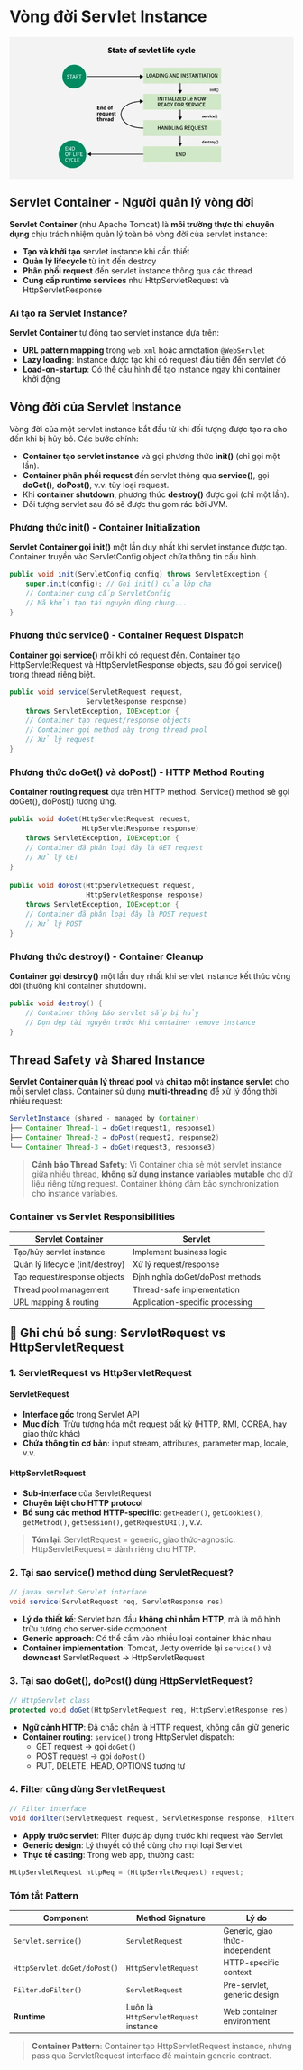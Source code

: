 # Vòng đời Servlet Instance

<img
    src="imgs/servlet-instance-life-cycle.png"
    alt="Servlet Instance Lifecycle Diagram"
    style="display: block; margin: 0 auto;"
/>

## Servlet Container - Người quản lý vòng đời

**Servlet Container** (như Apache Tomcat) là **môi trường thực thi chuyên dụng** chịu trách nhiệm quản lý toàn bộ vòng đời của servlet instance:

-   **Tạo và khởi tạo** servlet instance khi cần thiết
-   **Quản lý lifecycle** từ init đến destroy
-   **Phân phối request** đến servlet instance thông qua các thread
-   **Cung cấp runtime services** như HttpServletRequest và HttpServletResponse

### Ai tạo ra Servlet Instance?

**Servlet Container** tự động tạo servlet instance dựa trên:

-   **URL pattern mapping** trong `web.xml` hoặc annotation `@WebServlet`
-   **Lazy loading**: Instance được tạo khi có request đầu tiên đến servlet đó
-   **Load-on-startup**: Có thể cấu hình để tạo instance ngay khi container khởi động

## Vòng đời của Servlet Instance

Vòng đời của một servlet instance bắt đầu từ khi đối tượng được tạo ra cho đến khi bị hủy bỏ. Các bước chính:

-   **Container tạo servlet instance** và gọi phương thức **init()** (chỉ gọi một lần).
-   **Container phân phối request** đến servlet thông qua **service()**, gọi **doGet()**, **doPost()**, v.v. tùy loại request.
-   Khi **container shutdown**, phương thức **destroy()** được gọi (chỉ một lần).
-   Đối tượng servlet sau đó sẽ được thu gom rác bởi JVM.

### Phương thức **init()** - Container Initialization

**Servlet Container gọi init()** một lần duy nhất khi servlet instance được tạo. Container truyền vào ServletConfig object chứa thông tin cấu hình.

```java
public void init(ServletConfig config) throws ServletException {
    super.init(config); // Gọi init() của lớp cha
    // Container cung cấp ServletConfig
    // Mã khởi tạo tài nguyên dùng chung...
}
```

### Phương thức **service()** - Container Request Dispatch

**Container gọi service()** mỗi khi có request đến. Container tạo HttpServletRequest và HttpServletResponse objects, sau đó gọi service() trong thread riêng biệt.

```java
public void service(ServletRequest request,
                   ServletResponse response)
    throws ServletException, IOException {
    // Container tạo request/response objects
    // Container gọi method này trong thread pool
    // Xử lý request
}
```

### Phương thức **doGet()** và **doPost()** - HTTP Method Routing

**Container routing request** dựa trên HTTP method. Service() method sẽ gọi doGet(), doPost() tương ứng.

```java
public void doGet(HttpServletRequest request,
                  HttpServletResponse response)
    throws ServletException, IOException {
    // Container đã phân loại đây là GET request
    // Xử lý GET
}

public void doPost(HttpServletRequest request,
                   HttpServletResponse response)
    throws ServletException, IOException {
    // Container đã phân loại đây là POST request
    // Xử lý POST
}
```

### Phương thức **destroy()** - Container Cleanup

**Container gọi destroy()** một lần duy nhất khi servlet instance kết thúc vòng đời (thường khi container shutdown).

```java
public void destroy() {
    // Container thông báo servlet sắp bị hủy
    // Dọn dẹp tài nguyên trước khi container remove instance
}
```

## Thread Safety và Shared Instance

**Servlet Container quản lý thread pool** và **chỉ tạo một instance servlet** cho mỗi servlet class. Container sử dụng **multi-threading** để xử lý đồng thời nhiều request:

```java
ServletInstance (shared - managed by Container)
├── Container Thread-1 → doGet(request1, response1)
├── Container Thread-2 → doPost(request2, response2)
└── Container Thread-3 → doGet(request3, response3)
```

> **Cảnh báo Thread Safety**: Vì Container chia sẻ một servlet instance giữa nhiều thread, **không sử dụng instance variables mutable** cho dữ liệu riêng từng request. Container không đảm bảo synchronization cho instance variables.

### Container vs Servlet Responsibilities

| **Servlet Container**            | **Servlet**                     |
| -------------------------------- | ------------------------------- |
| Tạo/hủy servlet instance         | Implement business logic        |
| Quản lý lifecycle (init/destroy) | Xử lý request/response          |
| Tạo request/response objects     | Định nghĩa doGet/doPost methods |
| Thread pool management           | Thread-safe implementation      |
| URL mapping & routing            | Application-specific processing |

## 📝 Ghi chú bổ sung: ServletRequest vs HttpServletRequest

### 1. **ServletRequest vs HttpServletRequest**

#### **ServletRequest**

-   **Interface gốc** trong Servlet API
-   **Mục đích**: Trừu tượng hóa một request bất kỳ (HTTP, RMI, CORBA, hay giao thức khác)
-   **Chứa thông tin cơ bản**: input stream, attributes, parameter map, locale, v.v.

#### **HttpServletRequest**

-   **Sub-interface** của ServletRequest
-   **Chuyên biệt cho HTTP protocol**
-   **Bổ sung các method HTTP-specific**: `getHeader()`, `getCookies()`, `getMethod()`, `getSession()`, `getRequestURI()`, v.v.

> **Tóm lại**: ServletRequest = generic, giao thức-agnostic. HttpServletRequest = dành riêng cho HTTP.

### 2. **Tại sao service() method dùng ServletRequest?**

```java
// javax.servlet.Servlet interface
void service(ServletRequest req, ServletResponse res)
```

-   **Lý do thiết kế**: Servlet ban đầu **không chỉ nhắm HTTP**, mà là mô hình trừu tượng cho server-side component
-   **Generic approach**: Có thể cắm vào nhiều loại container khác nhau
-   **Container implementation**: Tomcat, Jetty override lại `service()` và **downcast** ServletRequest → HttpServletRequest

### 3. **Tại sao doGet(), doPost() dùng HttpServletRequest?**

```java
// HttpServlet class
protected void doGet(HttpServletRequest req, HttpServletResponse res)
```

-   **Ngữ cảnh HTTP**: Đã chắc chắn là HTTP request, không cần giữ generic
-   **Container routing**: `service()` trong HttpServlet dispatch:
    -   GET request → gọi `doGet()`
    -   POST request → gọi `doPost()`
    -   PUT, DELETE, HEAD, OPTIONS tương tự

### 4. **Filter cũng dùng ServletRequest**

```java
// Filter interface
void doFilter(ServletRequest request, ServletResponse response, FilterChain chain)
```

-   **Apply trước servlet**: Filter được áp dụng trước khi request vào Servlet
-   **Generic design**: Lý thuyết có thể dùng cho mọi loại Servlet
-   **Thực tế casting**: Trong web app, thường cast:

```java
HttpServletRequest httpReq = (HttpServletRequest) request;
```

### **Tóm tắt Pattern**

| **Component**                | **Method Signature**                  | **Lý do**                      |
| ---------------------------- | ------------------------------------- | ------------------------------ |
| `Servlet.service()`          | `ServletRequest`                      | Generic, giao thức-independent |
| `HttpServlet.doGet/doPost()` | `HttpServletRequest`                  | HTTP-specific context          |
| `Filter.doFilter()`          | `ServletRequest`                      | Pre-servlet, generic design    |
| **Runtime**                  | Luôn là `HttpServletRequest` instance | Web container environment      |

> **Container Pattern**: Container tạo HttpServletRequest instance, nhưng pass qua ServletRequest interface để maintain generic contract.
